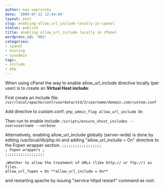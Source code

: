 ```yaml
---
author: max-veprinsky
date: '2009-07-22 12:44:44'
layout: post
slug: enabling-allow_url_include-locally-in-cpanel
status: publish
title: enabling allow_url_include locally in cPanel
wordpress_id: '803'
categories:
- cpanel
- hosting
- sysadmin
tags:
- include
- php
---
```


When using cPanel the way to enable allow_url_include directive locally (per user) is to create an **Virtual Host include**:

First create an include file:
`/usr/local/apache/conf/userdata/std/2/username/domain.com/custom.conf`

Add directive to custom.conf:
`
php_admin_flag allow_url_include On
`

Then run to enable include:
`/scripts/ensure_vhost_includes --user=username --verbose`

Alternatively, enabling allow_url_include globally (server-wide) is done by editing /usr/local/lib/php.ini and adding  "allow_url_include = On" directive to the Fopen wrapper section.
`;;;;;;;;;;;;;;;;;;                                                                                                                                           
; Fopen wrappers ;                                                                                                                                           
;;;;;;;;;;;;;;;;;;`                                                                                                                                           

`;Whether to allow the treatment of URLs (like http:// or ftp://) as files.                                                                                  
allow_url_fopen = On
**allow_url_include = On**`

and restarting apache by issuing "service httpd restart" command as root.


